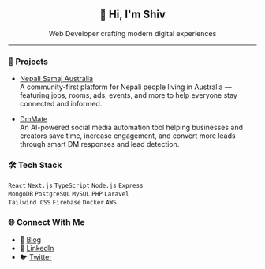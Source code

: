 <div align="center">
  <h2>👋 Hi, I'm Shiv</h2>
  <p>Web Developer crafting modern digital experiences</p>
</div>

---

### 🚀 Projects

- [Nepali Samaj Australia](https://www.nepalisamaj.com.au/)  
  A community-first platform for Nepali people living in Australia — featuring jobs, rooms, ads, events, and more to help everyone stay connected and informed.

- [DmMate](https://www.dmmate.com/)  
  An AI-powered social media automation tool helping businesses and creators save time, increase engagement, and convert more leads through smart DM responses and lead detection.

### 🛠️ Tech Stack

`React` `Next.js` `TypeScript` `Node.js` `Express`  
`MongoDB` `PostgreSQL` `MySQL` `PHP` `Laravel`  
`Tailwind CSS` `Firebase` `Docker` `AWS`

### 🌐 Connect With Me

- 📝 [Blog](https://shivamani.hashnode.dev/)
- 💼 [LinkedIn](https://www.linkedin.com/in/shivamanibrt/)
- 🐦 [Twitter](https://twitter.com/shivamanibrt)
